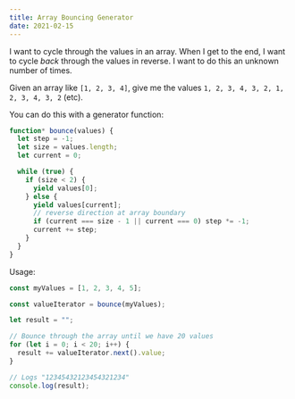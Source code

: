 ```yaml
---
title: Array Bouncing Generator
date: 2021-02-15
---
```


I want to cycle through the values in an array. When I get to the end, I want to cycle _back_ through the values in reverse. I want to do this an unknown number of times.

Given an array like `[1, 2, 3, 4]`, give me the values `1, 2, 3, 4, 3, 2, 1, 2, 3, 4, 3, 2` (etc).

You can do this with a generator function:

```js
function* bounce(values) {
  let step = -1;
  let size = values.length;
  let current = 0;

  while (true) {
    if (size < 2) {
      yield values[0];
    } else {
      yield values[current];
      // reverse direction at array boundary
      if (current === size - 1 || current === 0) step *= -1;
      current += step;
    }
  }
}
```

Usage:

```js
const myValues = [1, 2, 3, 4, 5];

const valueIterator = bounce(myValues);

let result = "";

// Bounce through the array until we have 20 values
for (let i = 0; i < 20; i++) {
  result += valueIterator.next().value;
}

// Logs "12345432123454321234"
console.log(result);
```
